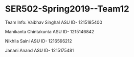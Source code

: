 # SER502-Spring2019--Team12

Team Info:
Vaibhav Singhal
  ASU ID- 1215185400

Manikanta Chintakunta
  ASU ID- 1215146842

Nikhila Saini
  ASU ID- 1216596212

Janani Anand
  ASU ID- 1215175481
